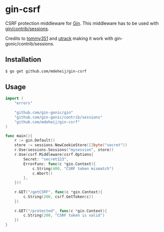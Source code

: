 # gin-csrf

CSRF protection middleware for [Gin]. This middleware has to be used with [gin/contrib/sessions](https://github.com/gin-gonic/contrib/tree/master/sessions).

Credits to [tommy351](https://github.com/tommy351/gin-csrf) and [utrack](https://github.com/utrack/gin-csrf) making it work with gin-gonic/contrib/sessions.

## Installation

``` bash
$ go get github.com/mdeheij/gin-csrf
```

## Usage

``` go
import (
    "errors"
    
    "github.com/gin-gonic/gin"
    "github.com/gin-gonic/contrib/sessions"
    "github.com/mdeheij/gin-csrf"
)

func main(){
    r := gin.Default()
    store := sessions.NewCookieStore([]byte("secret"))
    r.Use(sessions.Sessions("mysession", store))
    r.Use(csrf.Middleware(csrf.Options{
        Secret: "secret123",
        ErrorFunc: func(c *gin.Context){
            c.String(400, "CSRF token mismatch")
			c.Abort()
        },
    }))
    
    r.GET("/getCSRF", func(c *gin.Context){
        c.String(200, csrf.GetToken(c))
    })
    
    r.GET("/protected", func(c *gin.Context){
        c.String(200, "CSRF token is valid")
    })
}
```

[Gin]: http://gin-gonic.github.io/gin/
[gin-sessions]: https://github.com/utrack/gin-sessions

